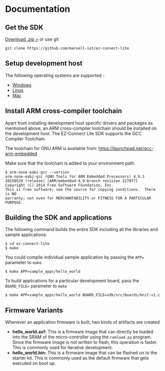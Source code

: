 # Documentation


## Get the SDK

 [ Download .zip >][download] or use git

    git clone https://github.com/marvell-iot/ez-connect-lite


[download]: https://github.com/marvell-iot/ez-connect-lite/archive/master.zip

## Setup development host

The following operating systems are supported -

- [Windows](./windows-host-setup/)
- [Linux](./linux-host-setup/)
- [Mac](./mac-host-setup/)

## Install ARM cross-compiler toolchain

Apart from installing development host specific drivers and packages as mentioned above, an ARM cross-compiler toolchain should be installed on the development host. The EZ-Connect Lite SDK supports the GCC Compiler Toolchain.

The toolchain for GNU ARM is available from: https://launchpad.net/gcc-arm-embedded

Make sure that the toolchain is added to your environment path.

```
$ arm-none-eabi-gcc --version
arm-none-eabi-gcc (GNU Tools for ARM Embedded Processors) 4.9.3 20150529 (release) [ARM/embedded-4_9-branch revision 227977]
Copyright (C) 2014 Free Software Foundation, Inc.
This is free software; see the source for copying conditions.  There is NO
warranty; not even for MERCHANTABILITY or FITNESS FOR A PARTICULAR PURPOSE.

```

## Building the SDK and applications

The following command builds the entire SDK including all the libraries and sample applications:

```
$ cd ez-connect-lite
$ make
```

You could compile individual sample application by passing the ```APP=``` parameter to ```make```.

```
$ make APP=sample_apps/hello_world
```

To build applications for a particular development board, pass the ```BOARD_FILE=``` parameter to ```make```

```
$ make APP=sample_apps/hello_world BOARD_FILE=sdk/src/boards/knit-v1.c
```

## Firmware Variants

Whenever an application firmware is built, two kinds of artifacts are created

- **hello_world.axf:** This is a firmware image that can directly be loaded into the SRAM of the micro-controller using the ```ramload.py``` program. Since the firmware image is not written to flash, this operation is faster. This is commonly used for iterative development.
- **hello_world.bin:** This is a firmware image that can be flashed on to the starter kit. This is commonly used as the default firmware that gets executed on boot up.
